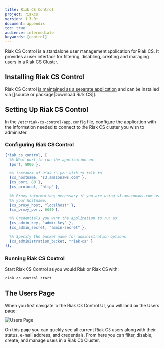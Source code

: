 ```yaml
---
title: Riak CS Control
project: riakcs
version: 1.3.0+
document: appendix
toc: true
audience: intermediate
keywords: [control]
---
```


Riak CS Control is a standalone user management application for Riak CS. It
provides a user interface for filtering, disabling, creating and managing users in a Riak CS Cluster.

## Installing Riak CS Control

Riak CS Control [is maintained as a separate application](https://github.com/basho/riak_cs_control) and can be installed via [[source or package|Download Riak CS]].

## Setting Up Riak CS Control

In the `/etc/riak-cs-control/app.config` file, configure the application with
the information needed to connect to the Riak CS cluster you wish to administer.

### Configuring Riak CS Control

``` erlang
{riak_cs_control, [
  %% What port to run the application on.
  {port, 8000 },

  %% Instance of Riak CS you wish to talk to.
  {cs_hostname, "s3.amazonaws.com" },
  {cs_port, 80 },
  {cs_protocol, "http" },

  %% Proxy information; necessary if you are using s3.amazonaws.com as
  %% your hostname.
  {cs_proxy_host, "localhost" },
  {cs_proxy_port, 8080 },

  %% Credentials you want the application to run as.
  {cs_admin_key, "admin-key" },
  {cs_admin_secret, "admin-secret" },

  %% Specify the bucket name for administration options.
  {cs_administration_bucket, "riak-cs" }
]},
```

### Running Riak CS Control

Start Riak CS Control as you would Riak or Riak CS with:

```bash
riak-cs-control start
```

## The Users Page

When you first navigate to the Riak CS Control UI, you will land on the Users
page:

![Users Page](/images/cs_control_users.png)

On this page you can quickly see all current Riak CS users along with their status, e-mail address, and credentials. From here you can filter, disable, create, and manage users in a Riak CS Cluster.

